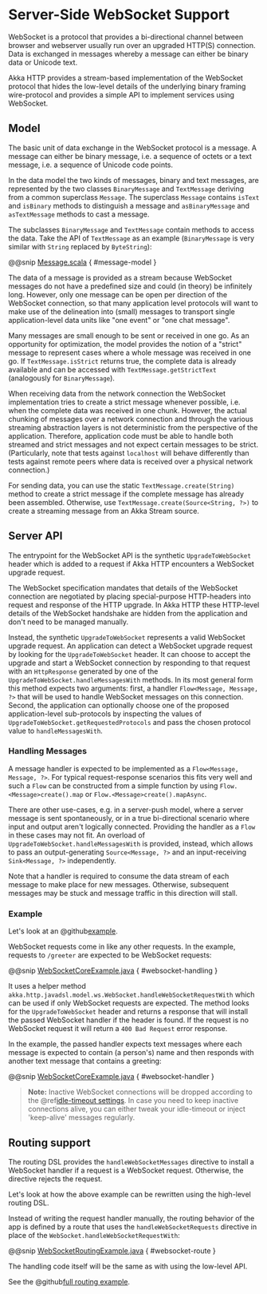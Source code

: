 <a id="server-side-websocket-support-java"></a>
# Server-Side WebSocket Support

WebSocket is a protocol that provides a bi-directional channel between browser and webserver usually run over an
upgraded HTTP(S) connection. Data is exchanged in messages whereby a message can either be binary data or Unicode text.

Akka HTTP provides a stream-based implementation of the WebSocket protocol that hides the low-level details of the
underlying binary framing wire-protocol and provides a simple API to implement services using WebSocket.

## Model

The basic unit of data exchange in the WebSocket protocol is a message. A message can either be binary message,
i.e. a sequence of octets or a text message, i.e. a sequence of Unicode code points.

In the data model the two kinds of messages, binary and text messages, are represented by the two classes
`BinaryMessage` and `TextMessage` deriving from a common superclass `Message`. The superclass `Message`
contains `isText` and `isBinary` methods to distinguish a message and `asBinaryMessage` and `asTextMessage`
methods to cast a message.

The subclasses `BinaryMessage` and `TextMessage` contain methods to access the data. Take the API of
`TextMessage` as an example (`BinaryMessage` is very similar with `String` replaced by `ByteString`):

@@snip [Message.scala](../../../../../../../akka-http-core/src/main/scala/akka/http/javadsl/model/ws/Message.scala) { #message-model }

The data of a message is provided as a stream because WebSocket messages do not have a predefined size and could
(in theory) be infinitely long. However, only one message can be open per direction of the WebSocket connection,
so that many application level protocols will want to make use of the delineation into (small) messages to transport
single application-level data units like "one event" or "one chat message".

Many messages are small enough to be sent or received in one go. As an opportunity for optimization, the model provides
the notion of a "strict" message to represent cases where a whole message was received in one go. If
`TextMessage.isStrict` returns true, the complete data is already available and can be accessed with
`TextMessage.getStrictText` (analogously for `BinaryMessage`).

When receiving data from the network connection the WebSocket implementation tries to create a strict message whenever
possible, i.e. when the complete data was received in one chunk. However, the actual chunking of messages over a network
connection and through the various streaming abstraction layers is not deterministic from the perspective of the
application. Therefore, application code must be able to handle both streamed and strict messages and not expect
certain messages to be strict. (Particularly, note that tests against `localhost` will behave differently than tests
against remote peers where data is received over a physical network connection.)

For sending data, you can use the static `TextMessage.create(String)` method to create a strict message if the
complete message has already been assembled. Otherwise, use `TextMessage.create(Source<String, ?>)` to create
a streaming message from an Akka Stream source.

## Server API

The entrypoint for the WebSocket API is the synthetic `UpgradeToWebSocket` header which is added to a request
if Akka HTTP encounters a WebSocket upgrade request.

The WebSocket specification mandates that details of the WebSocket connection are negotiated by placing special-purpose
HTTP-headers into request and response of the HTTP upgrade. In Akka HTTP these HTTP-level details of the WebSocket
handshake are hidden from the application and don't need to be managed manually.

Instead, the synthetic `UpgradeToWebSocket` represents a valid WebSocket upgrade request. An application can detect
a WebSocket upgrade request by looking for the `UpgradeToWebSocket` header. It can choose to accept the upgrade and
start a WebSocket connection by responding to that request with an `HttpResponse` generated by one of the
`UpgradeToWebSocket.handleMessagesWith` methods. In its most general form this method expects two arguments:
first, a handler `Flow<Message, Message, ?>` that will be used to handle WebSocket messages on this connection.
Second, the application can optionally choose one of the proposed application-level sub-protocols by inspecting the
values of `UpgradeToWebSocket.getRequestedProtocols` and pass the chosen protocol value to `handleMessagesWith`.

### Handling Messages

A message handler is expected to be implemented as a `Flow<Message, Message, ?>`. For typical request-response
scenarios this fits very well and such a `Flow` can be constructed from a simple function by using
`Flow.<Message>create().map` or `Flow.<Message>create().mapAsync`.

There are other use-cases, e.g. in a server-push model, where a server message is sent spontaneously, or in a
true bi-directional scenario where input and output aren't logically connected. Providing the handler as a `Flow` in
these cases may not fit. An overload of `UpgradeToWebSocket.handleMessagesWith` is provided, instead,
which allows to pass an output-generating `Source<Message, ?>` and an input-receiving `Sink<Message, ?>` independently.

Note that a handler is required to consume the data stream of each message to make place for new messages. Otherwise,
subsequent messages may be stuck and message traffic in this direction will stall.

### Example

Let's look at an @github[example](/docs/src/test/java/docs/http/javadsl/server/WebSocketCoreExample.java).

WebSocket requests come in like any other requests. In the example, requests to `/greeter` are expected to be
WebSocket requests:

@@snip [WebSocketCoreExample.java](../../../../../test/java/docs/http/javadsl/server/WebSocketCoreExample.java) { #websocket-handling }

It uses a helper method `akka.http.javadsl.model.ws.WebSocket.handleWebSocketRequestWith` which can be used if
only WebSocket requests are expected. The method looks for the `UpgradeToWebSocket` header and returns a response
that will install the passed WebSocket handler if the header is found. If the request is no WebSocket request it will
return a `400 Bad Request` error response.

In the example, the passed handler expects text messages where each message is expected to contain (a person's) name
and then responds with another text message that contains a greeting:

@@snip [WebSocketCoreExample.java](../../../../../test/java/docs/http/javadsl/server/WebSocketCoreExample.java) { #websocket-handler }

> **Note:**
Inactive WebSocket connections will be dropped according to the @ref[idle-timeout settings](../common/timeouts.md#idle-timeouts-java).
In case you need to keep inactive connections alive, you can either tweak your idle-timeout or inject
'keep-alive' messages regularly.

## Routing support

The routing DSL provides the `handleWebSocketMessages` directive to install a WebSocket handler if a request
is a WebSocket request. Otherwise, the directive rejects the request.

Let's look at how the above example can be rewritten using the high-level routing DSL.

Instead of writing the request handler manually, the routing behavior of the app is defined by a route that
uses the `handleWebSocketRequests` directive in place of the `WebSocket.handleWebSocketRequestWith`:

@@snip [WebSocketRoutingExample.java](../../../../../test/java/docs/http/javadsl/server/WebSocketRoutingExample.java) { #websocket-route }

The handling code itself will be the same as with using the low-level API.

See the @github[full routing example](/docs/src/test/java/docs/http/javadsl/server/WebSocketCoreExample.java).
